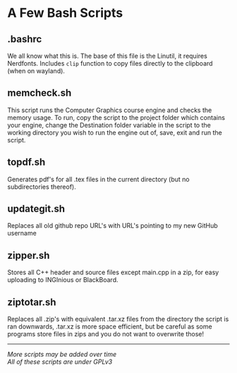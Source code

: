 # A Few Bash Scripts
## .bashrc
We all know what this is. The base of this file is the Linutil, it requires Nerdfonts. Includes `clip` function to copy files directly to the clipboard (when on wayland).

## memcheck.sh
This script runs the Computer Graphics course engine and checks the memory usage.
To run, copy the script to the project folder which contains your engine, change the Destination folder variable in the script to the working directory you wish to run the engine out of, save, exit and run the script.

## topdf.sh
Generates pdf's for all .tex files in the current directory (but no subdirectories thereof).

## updategit.sh
Replaces all old github repo URL's with URL's pointing to my new GitHub username

## zipper.sh
Stores all C++ header and source files except main.cpp in a zip, for easy uploading to INGInious or BlackBoard.

## ziptotar.sh
Replaces all .zip's with equivalent .tar.xz files from the directory the script is ran downwards, .tar.xz is more space efficient, but be careful as some programs store files in zips and you do not want to overwrite those!

---------------------------------------------------------

*More scripts may be added over time\
All of these scripts are under GPLv3*
